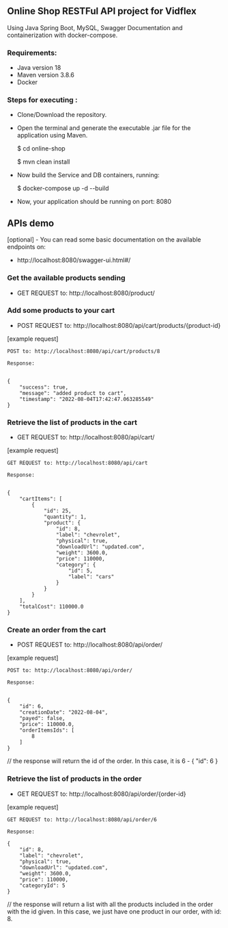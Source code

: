## Online Shop RESTFul API project for Vidflex

Using Java Spring Boot, MySQL, Swagger Documentation and containerization with docker-compose.

### Requirements:
+ Java version 18
+ Maven version 3.8.6
+ Docker

### Steps for executing :

+ Clone/Download the repository.


+ Open the terminal and generate the executable .jar file for the application using Maven.


    $ cd online-shop

    $ mvn clean install

+ Now build the Service and DB containers, running:


    $ docker-compose up -d --build

+ Now, your application should be running on port: 8080


## APIs demo


[optional] - You can read some basic documentation on the available endpoints on:

+ http://localhost:8080/swagger-ui.html#/

### Get the available products sending

+ GET REQUEST to: http://localhost:8080/product/

### Add some products to your cart

+ POST REQUEST to: http://localhost:8080/api/cart/products/{product-id}

[example request]


    POST to: http://localhost:8080/api/cart/products/8

    Response:
    
        
    {
        "success": true,
        "message": "added product to cart",
        "timestamp": "2022-08-04T17:42:47.063285549"
    }

### Retrieve the list of products in the cart

+ GET REQUEST to: http://localhost:8080/api/cart/


[example request]


    GET REQUEST to: http://localhost:8080/api/cart

    Response:
    
        
    {
        "cartItems": [
            {
                "id": 25,
                "quantity": 1,
                "product": {
                    "id": 8,
                    "label": "chevrolet",
                    "physical": true,
                    "downloadUrl": "updated.com",
                    "weight": 3600.0,
                    "price": 110000,
                    "category": {
                        "id": 5,
                        "label": "cars"
                    }
                }
            }
        ],
        "totalCost": 110000.0
    }

### Create an order from the cart


+ POST REQUEST to: http://localhost:8080/api/order/

[example request]


    POST to: http://localhost:8080/api/order/

    Response:
    
        
    {
        "id": 6,
        "creationDate": "2022-08-04",
        "payed": false,
        "price": 110000.0,
        "orderItemsIds": [
            8
        ]
    }

// the response will return the id of the order. In this case, it is 6 - { "id": 6 }

### Retrieve the list of products in the order


+ GET REQUEST to: http://localhost:8080/api/order/{order-id}

[example request]


    GET REQUEST to: http://localhost:8080/api/order/6

    Response:

    {
        "id": 8,
        "label": "chevrolet",
        "physical": true,
        "downloadUrl": "updated.com",
        "weight": 3600.0,
        "price": 110000,
        "categoryId": 5
    }

// the response will return a list with all the products included in the order with the id given. In this case, we just have one product in our order, with id: 8.
